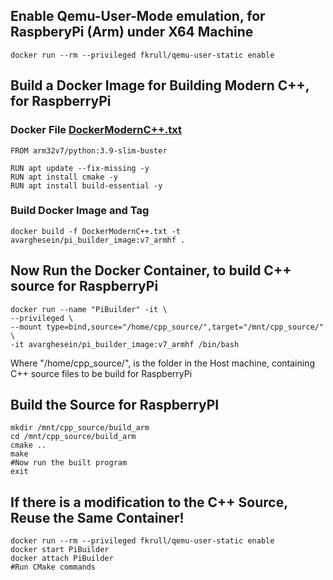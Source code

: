 ## Enable Qemu-User-Mode emulation, for RaspberyPi (Arm) under X64 Machine
    
    docker run --rm --privileged fkrull/qemu-user-static enable

## Build a Docker Image for Building Modern C++, for RaspberryPi

  ### Docker File [DockerModernC++.txt](https://github.com/avarghesein/-NIX/blob/main/Lubuntu%2020.04/Virtualization/Docker/DockerModernC%2B%2B.txt)
  
    FROM arm32v7/python:3.9-slim-buster

    RUN apt update --fix-missing -y
    RUN apt install cmake -y
    RUN apt install build-essential -y
  
  ### Build Docker Image and Tag
  
    docker build -f DockerModernC++.txt -t avarghesein/pi_builder_image:v7_armhf .
 
## Now Run the Docker Container, to build C++ source for RaspberryPi

    docker run --name "PiBuilder" -it \
    --privileged \
    --mount type=bind,source="/home/cpp_source/",target="/mnt/cpp_source/"  \
    -it avarghesein/pi_builder_image:v7_armhf /bin/bash

Where "/home/cpp_source/", is the folder in the Host machine, containing C++ source files to be build for RaspberryPi

## Build the Source for RaspberryPI

    mkdir /mnt/cpp_source/build_arm
    cd /mnt/cpp_source/build_arm
    cmake ..
    make
    #Now run the built program
    exit
    
## If there is a modification to the C++ Source, Reuse the Same Container!

    docker run --rm --privileged fkrull/qemu-user-static enable
    docker start PiBuilder
    docker attach PiBuilder
    #Run CMake commands
